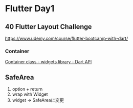 # Flutter Day1
## 40 Flutter Layout Challenge
https://www.udemy.com/course/flutter-bootcamp-with-dart/

### Container
[Container class - widgets library - Dart API](https://api.flutter.dev/flutter/widgets/Container-class.html)

## SafeArea
1. option + return
2. wrap with Widget
3. widget → SafeAreaに変更
